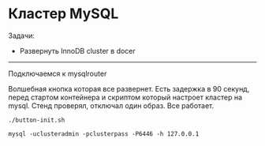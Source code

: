 # Кластер MySQL
Задачи:
- Развернуть InnoDB cluster в docer

___


Подключаемся к mysqlrouter 

Волшебная кнопка которая все развернет.
Есть задержка в 90 секунд, перед стартом контейнера и скриптом который настроет кластер на mysql.
Стенд проверял, отключал один образ. Все работает.

```
./button-init.sh  
```


```
mysql -uclusteradmin -pclusterpass -P6446 -h 127.0.0.1
```
